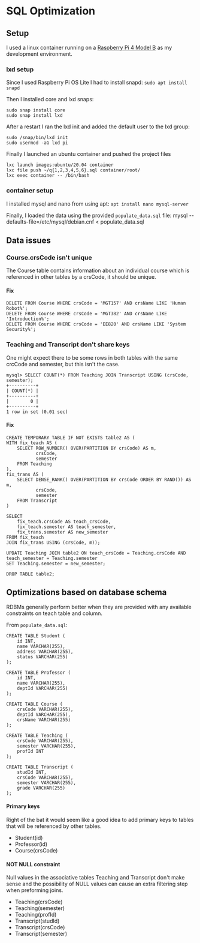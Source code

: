 # SQL Optimization 

## Setup
I used a linux container running on a [Raspberry Pi 4 Model B](https://www.raspberrypi.com/products/raspberry-pi-4-model-b/) as my development environment.

### lxd setup
Since I used Raspberry Pi OS Lite I had to install snapd:
```sudo apt install snapd```

Then I installed core and lxd snaps:
```
sudo snap install core
sudo snap install lxd
```

After a restart I ran the lxd init and added the default user to the lxd group:
```
sudo /snap/bin/lxd init
sudo usermod -aG lxd pi
```

Finally I launched an ubuntu container and pushed the project files
```
lxc launch images:ubuntu/20.04 container
lxc file push ~/q{1,2,3,4,5,6}.sql container/root/
lxc exec container -- /bin/bash
```

### container setup
I installed mysql and nano from using apt:
```apt install nano mysql-server```

Finally, I loaded the data using the provided `populate_data.sql` file:
mysql  --defaults-file=/etc/mysql/debian.cnf < populate_data.sql

## Data issues

### Course.crsCode isn't unique
The Course table contains information about an individual course which is referenced in other tables by a crsCode, it should be unique.

#### Fix
```
DELETE FROM Course WHERE crsCode = 'MGT157' AND crsName LIKE 'Human Robot%';
DELETE FROM Course WHERE crsCode = 'MGT382' AND crsName LIKE 'Introduction%';
DELETE FROM Course WHERE crsCode = 'EE820' AND crsName LIKE 'System Security%';
```

### Teaching and Transcript don't share keys
One might expect there to be some rows in both tables with the same crcCode and semester, but this isn't the case.
```
mysql> SELECT COUNT(*) FROM Teaching JOIN Transcript USING (crsCode, semester);
+----------+
| COUNT(*) |
+----------+
|        0 |
+----------+
1 row in set (0.01 sec)
```

#### Fix
```
CREATE TEMPORARY TABLE IF NOT EXISTS table2 AS (
WITH fix_teach AS (
    SELECT ROW_NUMBER() OVER(PARTITION BY crsCode) AS m,
           crsCode,
           semester
    FROM Teaching
),
fix_trans AS (
    SELECT DENSE_RANK() OVER(PARTITION BY crsCode ORDER BY RAND()) AS m,
           crsCode,
           semester
    FROM Transcript
)

SELECT
    fix_teach.crsCode AS teach_crsCode,
    fix_teach.semester AS teach_semester,
    fix_trans.semester AS new_semester
FROM fix_teach
JOIN fix_trans USING (crsCode, m));

UPDATE Teaching JOIN table2 ON teach_crsCode = Teaching.crsCode AND teach_semester = Teaching.semester
SET Teaching.semester = new_semester;

DROP TABLE table2;
```

## Optimizations based on database schema
RDBMs generally perform better when they are provided with any available constraints on teach table and column.

From `populate_data.sql`:
```
CREATE TABLE Student (
    id INT,
    name VARCHAR(255),
    address VARCHAR(255),
    status VARCHAR(255)
);

CREATE TABLE Professor (
    id INT,
    name VARCHAR(255),
    deptId VARCHAR(255)
);

CREATE TABLE Course (
    crsCode VARCHAR(255),
    deptId VARCHAR(255),
    crsName VARCHAR(255)
);

CREATE TABLE Teaching (
    crsCode VARCHAR(255),
    semester VARCHAR(255),
    profId INT
);

CREATE TABLE Transcript (
    studId INT,
    crsCode VARCHAR(255),
    semester VARCHAR(255),
    grade VARCHAR(255)
);
```

#### Primary keys
Right of the bat it would seem like a good idea to add primary keys to tables that will be referenced by other tables. 
- Student(id)
- Professor(id)
- Course(crsCode)

#### NOT NULL constraint
Null values in the associative tables Teaching and Transcript don't make sense and the possibility of NULL values can cause an extra filtering step when preforming joins.
- Teaching(crsCode)
- Teaching(semester)
- Teaching(profId)
- Transcript(studId)
- Transcript(crsCode)
- Transcript(semester)
